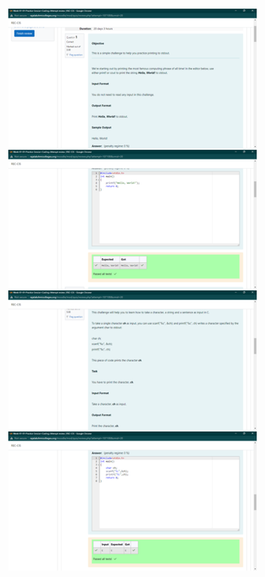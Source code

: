 ![image alt](https://github.com/Kirithick-raja/PUC-manual/blob/f8bfb722a35f24cbc22306a3a0e94865454e0ab9/week-01-S01/Week-01-01-Practice%20Session-Coding_%20Attempt%20review%20_%20REC-CIS%20-%20Google%20Chrome%2012-01-2025%2011_13_11.png)
![image alt](https://github.com/Kirithick-raja/PUC-manual/blob/fea0d5e001f5f168883a7b315b64df27def36017/week-01-S01/Week-01-01-Practice%20Session-Coding_%20Attempt%20review%20_%20REC-CIS%20-%20Google%20Chrome%2012-01-2025%2012_09_41.png)
![image alt](https://github.com/Kirithick-raja/PUC-manual/blob/4573bfb800c8a7719ddad9bd6152a4a0dacf85a7/Week-01-01-Practice%20Session-Coding_%20Attempt%20review%20_%20REC-CIS%20-%20Google%20Chrome%2012-01-2025%2012_37_01.png)
![image alt](https://github.com/Kirithick-raja/PUC-manual/blob/1f671db3c23b52789f3205bb433e6466f0bbadd3/week-01-S01/Week-01-01-Practice%20Session-Coding_%20Attempt%20review%20_%20REC-CIS%20-%20Google%20Chrome%2012-01-2025%2012_41_07.png)
